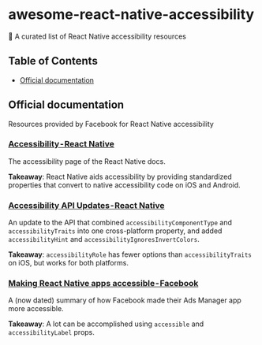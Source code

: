 # awesome-react-native-accessibility
🎁 A curated list of React Native accessibility resources

## Table of Contents

- [Official documentation](#official-documentation)

## Official documentation
Resources provided by Facebook for React Native accessibility

### [Accessibility - React Native](https://facebook.github.io/react-native/docs/accessibility)
The accessibility page of the React Native docs.

 **Takeaway**: React Native aids accessibility by providing standardized properties that convert to native accessibility code on iOS and Android.

### [Accessibility API Updates - React Native](https://facebook.github.io/react-native/blog/2018/08/13/react-native-accessibility-updates)
An update to the API that combined `accessibilityComponentType` and `accessibilityTraits` into one cross-platform property, and added `accessibilityHint` and `accessibilityIgnoresInvertColors`.

**Takeaway**: `accessibilityRole` has fewer options than `accessibilityTraits` on iOS, but works for both platforms.

### [Making React Native apps accessible - Facebook](https://code.fb.com/android/making-react-native-apps-accessible/)
A (now dated) summary of how Facebook made their Ads Manager app more accessible.

**Takeaway**: A lot can be accomplished using `accessible` and `accessibilityLabel` props.
